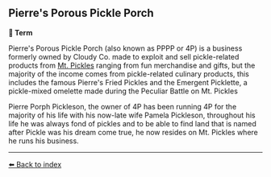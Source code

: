## Pierre's Porous Pickle Porch

**📑 Term**

Pierre's Porous Pickle Porch (also known as PPPP or 4P) is a business formerly owned by Cloudy Co. made to exploit and sell pickle-related products from [Mt. Pickles](../refs/mt_pickles.md) ranging from fun merchandise and gifts, but the majority of the income comes from pickle-related culinary products, this includes the famous Pierre's Fried Pickles and the Emergent Picklette, a pickle-mixed omelette made during the Peculiar Battle on Mt. Pickles

Pierre Porph Pickleson, the owner of 4P has been running 4P for the majority of his life with his now-late wife Pamela Pickleson, throughout his life he was always fond of pickles and to be able to find land that is named after Pickle was his dream come true, he now resides on Mt. Pickles where he runs his business.


----------
[⬅️ Back to index](/#fc70_s)